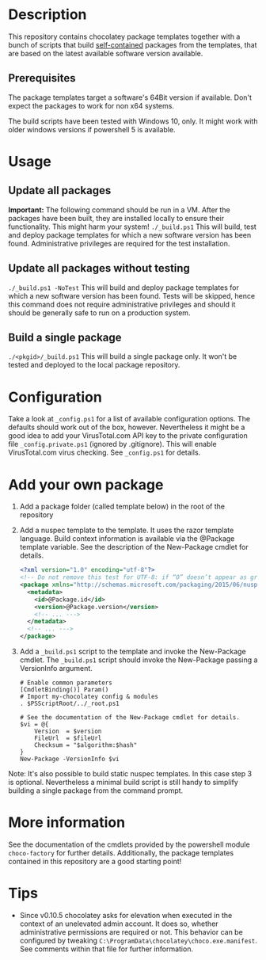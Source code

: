 # Description

This repository contains chocolatey package templates together with a bunch of scripts that build  [self-contained](https://chocolatey.org/docs/create-packages#self-contained) packages from the templates, that are based on the latest available software version available.

## Prerequisites
The package templates target a software's 64Bit version if available. Don't expect the packages to work for non x64 systems.

The build scripts have been tested with Windows 10, only. It might work with older windows versions if powershell 5 is available.

# Usage

## Update all packages
**Important:** The following command should be run in a VM. After the packages have been built, they are installed locally to ensure their functionality. This might harm your system!
`./_build.ps1`
This will build, test and deploy package templates for which a new software version has been found. Administrative privileges are required for the test installation.

## Update all packages without testing
`./_build.ps1 -NoTest`
This will build and deploy package templates for which a new software version has been found. Tests will be skipped, hence this command does not require administrative privileges and should it should be generally safe to run on a production system.

## Build a single package
`./<pkgid>/_build.ps1`
This will build a single package only. It won't be tested and deployed to the local package repository.

# Configuration

Take a look at `_config.ps1` for a list of available configuration options. The defaults should work out of the box, however. Nevertheless it might be a good idea to add your VirusTotal.com API key to the private configuration file `_config.private.ps1` (ignored by .gitignore). This will enable VirusTotal.com virus checking. See `_config.ps1` for details.

# Add your own package

1. Add a package folder (called template below) in the root of the repository
2. Add a nuspec template to the template. It uses the razor template language. Build context information is available via the @Package template variable. See the description of the New-Package cmdlet for details.
    
    ```xml
    <?xml version="1.0" encoding="utf-8"?>
    <!-- Do not remove this test for UTF-8: if “O” doesn’t appear as greek uppercase omega letter enclosed in quotation marks, you should use an editor that supports UTF-8, not this one. -->
    <package xmlns="http://schemas.microsoft.com/packaging/2015/06/nuspec.xsd">
      <metadata>
        <id>@Package.id</id>
        <version>@Package.version</version>
        <!-- ... --->
      </metadata>
      <!-- ... --->
    </package>
    ```
3. Add a `_build.ps1` script to the template and invoke the New-Package cmdlet. The `_build.ps1` script should invoke the New-Package passing a VersionInfo argument.

    ```
    # Enable common parameters
    [CmdletBinding()] Param()
    # Import my-chocolatey config & modules
    . $PSScriptRoot/../_root.ps1

    # See the documentation of the New-Package cmdlet for details.
    $vi = @{
        Version  = $version
        FileUrl  = $fileUrl
        Checksum = "$algorithm:$hash"
    }
    New-Package -VersionInfo $vi
    ```

Note: It's also possible to build static nuspec templates. In this case step 3 is optional. Nevertheless a minimal build script is still handy to simplify building a single package from the command prompt.

# More information
See the documentation of the cmdlets provided by the powershell module `choco-factory` for further details. Additionally, the package templates contained in this repository are a good starting point!

# Tips

* Since v0.10.5 chocolatey asks for elevation when executed in the context of an unelevated admin account. It does so, whether administrative permissions are required or not. This behavior can be configured by tweaking `C:\ProgramData\chocolatey\choco.exe.manifest`. See comments within that file for further information.
